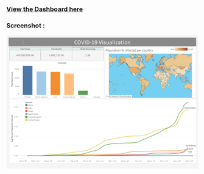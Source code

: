 ### [View the Dashboard here](https://public.tableau.com/views/COVID-19_Data_Viz_2/Dashboard2?:language=en-US&:display_count=n&:origin=viz_share_link)



### Screenshot :



![alt text](https://github.com/AmalGKrishnan/PortfolioProjects/blob/master/COVID-19%20Visualization%20in%20Tableau/Dashboard_Tableau.png)
